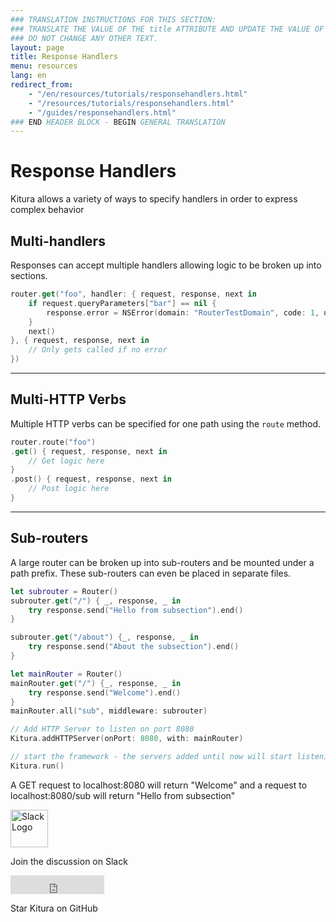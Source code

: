 ```yaml
---
### TRANSLATION INSTRUCTIONS FOR THIS SECTION:
### TRANSLATE THE VALUE OF THE title ATTRIBUTE AND UPDATE THE VALUE OF THE lang ATTRIBUTE.
### DO NOT CHANGE ANY OTHER TEXT.
layout: page
title: Response Handlers
menu: resources
lang: en
redirect_from: 
    - "/en/resources/tutorials/responsehandlers.html"
    - "/resources/tutorials/responsehandlers.html"
    - "/guides/responsehandlers.html"
### END HEADER BLOCK - BEGIN GENERAL TRANSLATION
---
```


[info]: ../../../assets/info-blue.png
[tip]: ../../../assets/lightbulb-yellow.png
[warning]: ../../../assets/warning-red.png

<div class="titleBlock">
	<h1>Response Handlers</h1>
	<p>Kitura allows a variety of ways to specify handlers in order to express complex behavior</p>
</div>

## Multi-handlers

Responses can accept multiple handlers allowing logic to be broken up into sections.

```swift
router.get("foo", handler: { request, response, next in
    if request.queryParameters["bar"] == nil {
        response.error = NSError(domain: "RouterTestDomain", code: 1, userInfo: [:])
    }
    next()
}, { request, response, next in
    // Only gets called if no error
})
```

---

## Multi-HTTP Verbs

Multiple HTTP verbs can be specified for one path using the `route` method.

```swift
router.route("foo")
.get() { request, response, next in
    // Get logic here
}
.post() { request, response, next in
    // Post logic here
}
```

---

## Sub-routers

A large router can be broken up into sub-routers and be mounted under a path prefix. These sub-routers can even be placed in separate files.

```swift
let subrouter = Router()
subrouter.get("/") { _, response, _ in
    try response.send("Hello from subsection").end()
}

subrouter.get("/about") {_, response, _ in
    try response.send("About the subsection").end()
}

let mainRouter = Router()
mainRouter.get("/") {_, response, _ in
    try response.send("Welcome").end()
}
mainRouter.all("sub", middleware: subrouter)

// Add HTTP Server to listen on port 8080
Kitura.addHTTPServer(onPort: 8080, with: mainRouter)

// start the framework - the servers added until now will start listening
Kitura.run()
```
A GET request to localhost:8080 will return "Welcome" and a request to localhost:8080/sub will return "Hello from subsection"

<section class="social-section">
	<div class="social-link">
		<a rel="nofollow" href="http://swift-at-ibm-slack.mybluemix.net">
		<img src="../../../assets/slack.png" alt="Slack Logo" width="60" height="60" class="social-image"/></a>
		<p class="social-header">Join the discussion on Slack</p>
	</div>
	<div  class="social-link">
		<iframe class="social-image" src="https://ghbtns.com/github-btn.html?user=IBM-Swift&amp;repo=Kitura&amp;type=star&amp;count=true&amp;size=large" frameborder="0" scrolling="0" width="150px" height="30px"></iframe>
		<p class="social-header">Star Kitura on GitHub</p>
	</div>
</section>
